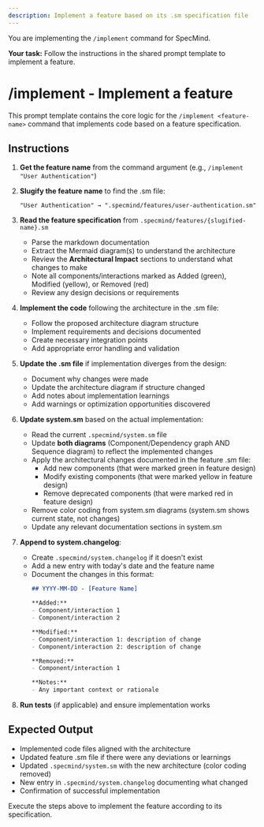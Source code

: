 ```yaml
---
description: Implement a feature based on its .sm specification file
---
```


You are implementing the `/implement` command for SpecMind.

**Your task:** Follow the instructions in the shared prompt template to implement a feature.

# /implement - Implement a feature

This prompt template contains the core logic for the `/implement <feature-name>` command that implements code based on a feature specification.

## Instructions

1. **Get the feature name** from the command argument (e.g., `/implement "User Authentication"`)

2. **Slugify the feature name** to find the .sm file:
   ```
   "User Authentication" → ".specmind/features/user-authentication.sm"
   ```

3. **Read the feature specification** from `.specmind/features/{slugified-name}.sm`
   - Parse the markdown documentation
   - Extract the Mermaid diagram(s) to understand the architecture
   - Review the **Architectural Impact** sections to understand what changes to make
   - Note all components/interactions marked as Added (green), Modified (yellow), or Removed (red)
   - Review any design decisions or requirements

4. **Implement the code** following the architecture in the .sm file:
   - Follow the proposed architecture diagram structure
   - Implement requirements and decisions documented
   - Create necessary integration points
   - Add appropriate error handling and validation

5. **Update the .sm file** if implementation diverges from the design:
   - Document why changes were made
   - Update the architecture diagram if structure changed
   - Add notes about implementation learnings
   - Add warnings or optimization opportunities discovered

6. **Update system.sm** based on the actual implementation:
   - Read the current `.specmind/system.sm` file
   - Update **both diagrams** (Component/Dependency graph AND Sequence diagram) to reflect the implemented changes
   - Apply the architectural changes documented in the feature .sm file:
     - Add new components (that were marked green in feature design)
     - Modify existing components (that were marked yellow in feature design)
     - Remove deprecated components (that were marked red in feature design)
   - Remove color coding from system.sm diagrams (system.sm shows current state, not changes)
   - Update any relevant documentation sections in system.sm

7. **Append to system.changelog**:
   - Create `.specmind/system.changelog` if it doesn't exist
   - Add a new entry with today's date and the feature name
   - Document the changes in this format:
     ```markdown
     ## YYYY-MM-DD - [Feature Name]

     **Added:**
     - Component/interaction 1
     - Component/interaction 2

     **Modified:**
     - Component/interaction 1: description of change
     - Component/interaction 2: description of change

     **Removed:**
     - Component/interaction 1

     **Notes:**
     - Any important context or rationale
     ```

8. **Run tests** (if applicable) and ensure implementation works

## Expected Output

- Implemented code files aligned with the architecture
- Updated feature .sm file if there were any deviations or learnings
- Updated `.specmind/system.sm` with the new architecture (color coding removed)
- New entry in `.specmind/system.changelog` documenting what changed
- Confirmation of successful implementation


Execute the steps above to implement the feature according to its specification.
